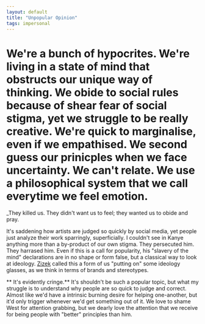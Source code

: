 ```yaml
---
layout: default
title: "Unpopular Opinion"
tags: impersonal
---
```


# We're a bunch of hypocrites. We're living in a state of mind that obstructs our unique way of thinking. We obide to social rules because of shear fear of social stigma, yet we struggle to be really creative. We're quick to marginalise, even if we empathised. We second guess our prinicples when we face uncertainty. We can't relate. We use a philosophical system that we call everytime we feel emotion.

_They killed us. They didn't want us to feel; they wanted us to obide and pray.

It's saddening how artists are judged so quickly by social media, yet people just analyze their work sparringly, superficially. I couldn't see in Kanye anything more than a by-product of our own stigma. They persecuted him. They harrased him. Even if this is a call for popularity, his "slavery of the mind" declarations are in no shape or form false, but a classical way to look at ideology. [Zizek](https://www.youtube.com/watch?v=TVwKjGbz60k) called this a form of us "putting on" some ideology glasses, as we think in terms of brands and stereotypes. 

** It's evidently cringe.** It's shouldn't be such a popular topic, but what my struggle is to understand why people are so quick to judge and correct. Almost like we'd have a intrinsic burning desire for helping one-another, but it'd only trigger whenever we'd get something out of it. We love to shame West for attention grabbing, but we dearly love the attention that we receive for being people with "better" principles than him.

